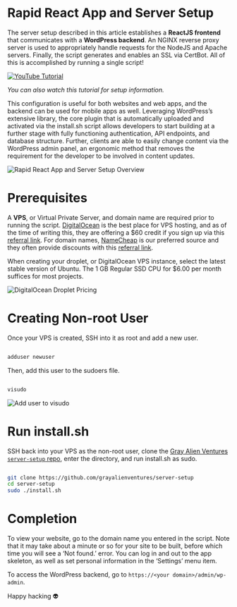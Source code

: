 # Rapid React App and Server Setup



The server setup described in this article establishes a **ReactJS frontend** that communicates with a **WordPress backend**.  An NGINX reverse proxy server is used to appropriately handle requests for the NodeJS and Apache servers.  Finally, the script generates and enables an SSL via CertBot.  All of this is accomplished by running a single script!



[![YouTube Tutorial](https://img.youtube.com/vi/sLDz6UC6Ycs/hqdefault.jpg)](https://www.youtube.com/watch?v=sLDz6UC6Ycs)

*You can also watch this tutorial for setup information.*



This configuration is useful for both websites and web apps, and the backend can be used for mobile apps as well.  Leveraging WordPress’s extensive library, the core plugin that is automatically uploaded and activated via the install.sh script allows developers to start building at a further stage with fully functioning authentication, API endpoints, and database structure.  Further, clients are able to easily change content via the WordPress admin panel, an ergonomic method that removes the requirement for the developer to be involved in content updates.



![Rapid React App and Server Setup Overview](https://github.com/grayalienventures/server-setup/blob/main/images/script_server_setup.png)



# Prerequisites



A **VPS**, or Virtual Private Server, and domain name are required prior to running the script.  [DigitalOcean](https://m.do.co/c/8b231954196d) is the best place for VPS hosting, and as of the time of writing this, they are offering a $60 credit if you sign up via this [referral link](https://m.do.co/c/8b231954196d).  For domain names, [NameCheap](https://namecheap.pxf.io/qnmagq) is our preferred source and they often provide discounts with this [referral link](https://namecheap.pxf.io/qnmagq).

When creating your droplet, or DigitalOcean VPS instance, select the latest stable version of Ubuntu.  The 1 GB Regular SSD CPU for $6.00 per month suffices for most projects.



![DigitalOcean Droplet Pricing](https://github.com/grayalienventures/server-setup/blob/main/images/droplet_pricing.png)



# Creating Non-root User



Once your VPS is created, SSH into it as root and add a new user.



```bash

adduser newuser

```



Then, add this user to the sudoers file.



```bash

visudo

```



![Add user to visudo](https://github.com/grayalienventures/server-setup/blob/main/images/visudo.png)



# Run install.sh



SSH back into your VPS as the non-root user, clone the [Gray Alien Ventures `server-setup` repo](https://github.com/grayalienventures/server-setup), enter the directory, and run install.sh as sudo.



```bash

git clone https://github.com/grayalienventures/server-setup
cd server-setup
sudo ./install.sh

```



# Completion



To view your website, go to the domain name you entered in the script.  Note that it may take about a minute or so for your site to be built, before which time you will see a ‘Not found.’ error.  You can log in and out to the app skeleton, as well as set personal information in the ‘Settings’ menu item.

To access the WordPress backend, go to `https://<your domain>/admin/wp-admin`.

Happy hacking 👽 
